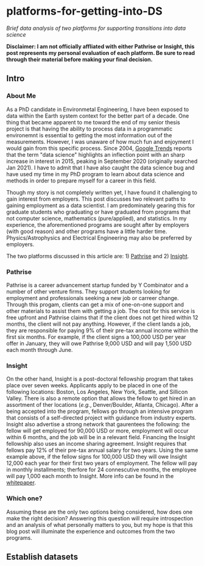 # platforms-for-getting-into-DS
_Brief data analysis of two platforms for supporting transitions into data science_

**Disclaimer: I am not officially affliated with either Pathrise or Insight, this post represents my personal evaluation of each platform. Be sure to read through their material before making your final decision.**

## Intro
### About Me
As a PhD candidate in Environmetal Engineering, I have been exposed to data within the Earth system context for the better part of a decade. One thing that became apparent to me toward the end of my senior thesis project is that having the ability to process data in a programmatic environemnt is essential to getting the most information out of the measurements. However, I was unaware of how much fun and enjoyment I would gain from this specific process. Since 2004, [Google Trends](https://trends.google.com/trends/explore?date=all&geo=US&q=data%20science) reports that the term "data science" highlights an inflection point with an sharp increase in interest in 2015, peaking in September 2020 (originally searched Jan 2021). I have to admit that I have also caught the data science bug and have used my time in my PhD program to learn about data science and methods in order to prepare myself for a career in this field.

Though my story is not completely written yet, I have found it challenging to gain interest from employers. This post discusses two relevant paths to gaining employment as a data scientist. I am predominately gearing this for graduate students who graduating or have graduated from programs that not computer science, mathematics (pure/applied), and statistics. In my experience, the aforementioned programs are sought after by employers (with good reason) and other programs have a little harder time. Physics/Astrophysics and Electrical Engineering may also be preferred by employers. 

The two platforms discussed in this article are: 1) [Pathrise](https://www.pathrise.com/) and 2) [Insight](https://insightfellows.com/data-science). 

### Pathrise
Pathrise is a career advancement startup funded by Y Combinator and a number of other venture firms. They support students looking for employment and professionals seeking a new job or carreer change. Through this progam, clients can get a mix of one-on-one support and other materials to assist them with getting a job. The cost for this service is free upfront and Pathrise claims that if the client does not get hired within 12 months, the client will not pay anything. However, if the client lands a job, they are responsible for paying 9% of their pre-tax annual income within the first six months. For example, if the client signs a 100,000 USD per year offer in January, they will owe Pathrise 9,000 USD and will pay 1,500 USD each month through June.

### Insight
On the other hand, Insight is a post-doctoral fellowship program that takes place over seven weeks. Applicants apply to be placed in one of the following locations: Boston, Los Angeles, New York, Seattle, and Sillicon Valley. There is also a remote option that allows the fellow to get hired in an assortment of ther locations (_e.g._, Denver/Boulder, Atlanta, Chicago). After a being accepted into the program, fellows go through an intensive program that consists of a self-directed project with guidance from industry experts. Insight also advertise a strong network that gaurentees the following: the fellow will get employed for 90,000 USD or more, employment will occur within 6 months, and the job will be in a relevant field. Financing the Insight fellowship also uses an income sharing agreement. Insight requires that fellows pay 12% of their pre-tax annual salary for two years. Using the same example above, if the fellow signs for 100,000 USD they will owe Insight 12,000 each year for their first two years of employment. The fellow will pay in monthly installments; therfore for 24 connescutive months, the employee will pay 1,000 each month to Insight. More info can be found in the [whitepaper](https://assets.website-files.com/5d942309062b7a0a2e84e626/5e6f1c33a4e7ff83ae178fcc_Insight_Data_Science_White_Paper_March_2020.pdf). 

### Which one?
Assuming these are the only two options being considered, how does one make the right decision? Answering this question will require introspection and an analysis of what personally matters to you, but my hope is that this blog post will illuminate the experience and outcomes from the two programs.

## Establish datasets
